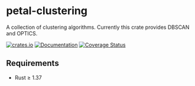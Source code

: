 # petal-clustering

A collection of clustering algorithms. Currently this crate provides DBSCAN and
OPTICS.

[![crates.io](https://img.shields.io/crates/v/petal-clustering)](https://crates.io/crates/petal-clustering)
[![Documentation](https://docs.rs/petal-clustering/badge.svg)](https://docs.rs/petal-clustering)
[![Coverage Status](https://codecov.io/gh/petabi/petal-clustering/branch/master/graphs/badge.svg)](https://codecov.io/gh/petabi/petal-clustering)

## Requirements

* Rust ≥ 1.37
